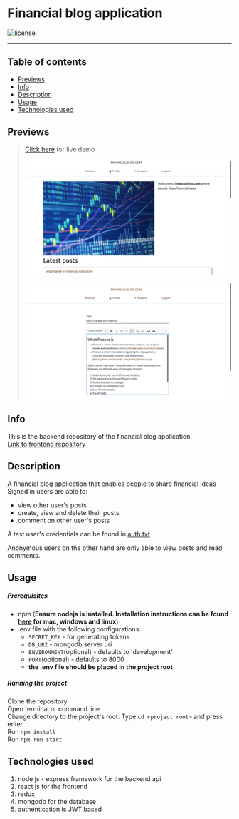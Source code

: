 # Financial blog application
![license](https://img.shields.io/github/license/joshua530/financial-blog-backend?color=blue&style=plastic)
***
## Table of contents
- [Previews](#previews)
- [Info](#info)
- [Description](#description)
- [Usage](#usage)
- [Technologies used](#technologies-used)

## Previews
> [Click here](https://) for live demo
>
> ![landing page](home.png)
>
> ![post creation page](create-post.png)

## Info
This is the backend repository of the financial blog application.\
[Link to frontend repository](https://github.com/joshua530/financial-blog-frontend)

## Description
A financial blog application that enables people to share financial ideas\
Signed in users are able to:
- view other user's posts
- create, view and delete their posts
- comment on other user's posts

A test user's credentials can be found in [auth.txt](auth.txt)

Anonymous users on the other hand are only able to view posts and read comments.

## Usage
##### Prerequisites
- npm (**Ensure nodejs is installed. Installation instructions can be found [here](https://nodejs.org/en/download/) for mac, windows and linux**)
- .env file with the following configurations:
  - `SECRET_KEY` - for generating tokens
  - `DB_URI` - mongodb server uri
  - `ENVIRONMENT`(optional) - defaults to 'development'
  - `PORT`(optional) - defaults to 8000
  - **the .env file should be placed in the project root**

##### Running the project
Clone the repository\
Open terminal or command line\
Change directory to the project's root. Type `cd <project root>` and press enter\
Run `npm install`\
Run `npm run start`

## Technologies used
1. node js - express framework for the backend api
2. react js for the frontend
3. redux
4. mongodb for the database
5. authentication is JWT based

